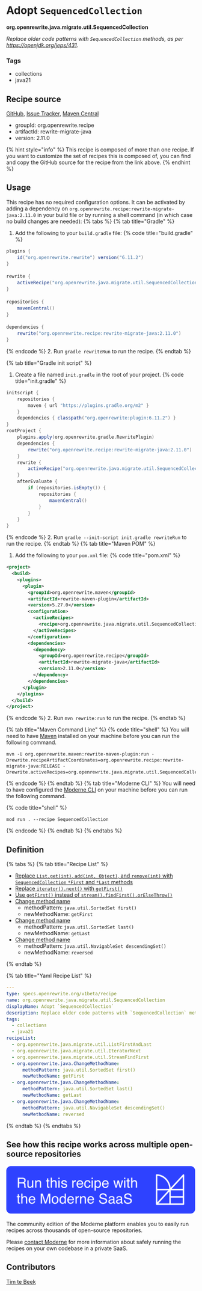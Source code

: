 # Adopt `SequencedCollection`

**org.openrewrite.java.migrate.util.SequencedCollection**

_Replace older code patterns with `SequencedCollection` methods, as per https://openjdk.org/jeps/431._

### Tags

* collections
* java21

## Recipe source

[GitHub](https://github.com/openrewrite/rewrite-migrate-java/blob/main/src/main/resources/META-INF/rewrite/java-version-21.yml), [Issue Tracker](https://github.com/openrewrite/rewrite-migrate-java/issues), [Maven Central](https://central.sonatype.com/artifact/org.openrewrite.recipe/rewrite-migrate-java/2.11.0/jar)

* groupId: org.openrewrite.recipe
* artifactId: rewrite-migrate-java
* version: 2.11.0

{% hint style="info" %}
This recipe is composed of more than one recipe. If you want to customize the set of recipes this is composed of, you can find and copy the GitHub source for the recipe from the link above.
{% endhint %}

## Usage

This recipe has no required configuration options. It can be activated by adding a dependency on `org.openrewrite.recipe:rewrite-migrate-java:2.11.0` in your build file or by running a shell command (in which case no build changes are needed): 
{% tabs %}
{% tab title="Gradle" %}
1. Add the following to your `build.gradle` file:
{% code title="build.gradle" %}
```groovy
plugins {
    id("org.openrewrite.rewrite") version("6.11.2")
}

rewrite {
    activeRecipe("org.openrewrite.java.migrate.util.SequencedCollection")
}

repositories {
    mavenCentral()
}

dependencies {
    rewrite("org.openrewrite.recipe:rewrite-migrate-java:2.11.0")
}
```
{% endcode %}
2. Run `gradle rewriteRun` to run the recipe.
{% endtab %}

{% tab title="Gradle init script" %}
1. Create a file named `init.gradle` in the root of your project.
{% code title="init.gradle" %}
```groovy
initscript {
    repositories {
        maven { url "https://plugins.gradle.org/m2" }
    }
    dependencies { classpath("org.openrewrite:plugin:6.11.2") }
}
rootProject {
    plugins.apply(org.openrewrite.gradle.RewritePlugin)
    dependencies {
        rewrite("org.openrewrite.recipe:rewrite-migrate-java:2.11.0")
    }
    rewrite {
        activeRecipe("org.openrewrite.java.migrate.util.SequencedCollection")
    }
    afterEvaluate {
        if (repositories.isEmpty()) {
            repositories {
                mavenCentral()
            }
        }
    }
}
```
{% endcode %}
2. Run `gradle --init-script init.gradle rewriteRun` to run the recipe.
{% endtab %}
{% tab title="Maven POM" %}
1. Add the following to your `pom.xml` file:
{% code title="pom.xml" %}
```xml
<project>
  <build>
    <plugins>
      <plugin>
        <groupId>org.openrewrite.maven</groupId>
        <artifactId>rewrite-maven-plugin</artifactId>
        <version>5.27.0</version>
        <configuration>
          <activeRecipes>
            <recipe>org.openrewrite.java.migrate.util.SequencedCollection</recipe>
          </activeRecipes>
        </configuration>
        <dependencies>
          <dependency>
            <groupId>org.openrewrite.recipe</groupId>
            <artifactId>rewrite-migrate-java</artifactId>
            <version>2.11.0</version>
          </dependency>
        </dependencies>
      </plugin>
    </plugins>
  </build>
</project>
```
{% endcode %}
2. Run `mvn rewrite:run` to run the recipe.
{% endtab %}

{% tab title="Maven Command Line" %}
{% code title="shell" %}
You will need to have [Maven](https://maven.apache.org/download.cgi) installed on your machine before you can run the following command.

```shell
mvn -U org.openrewrite.maven:rewrite-maven-plugin:run -Drewrite.recipeArtifactCoordinates=org.openrewrite.recipe:rewrite-migrate-java:RELEASE -Drewrite.activeRecipes=org.openrewrite.java.migrate.util.SequencedCollection
```
{% endcode %}
{% endtab %}
{% tab title="Moderne CLI" %}
You will need to have configured the [Moderne CLI](https://docs.moderne.io/moderne-cli/cli-intro) on your machine before you can run the following command.

{% code title="shell" %}
```shell
mod run . --recipe SequencedCollection
```
{% endcode %}
{% endtab %}
{% endtabs %}

## Definition

{% tabs %}
{% tab title="Recipe List" %}
* [Replace `List.get(int)`, `add(int, Object)`, and `remove(int)` with `SequencedCollection` `*First` and `*Last` methods](../../../java/migrate/util/listfirstandlast.md)
* [Replace `iterator().next()` with `getFirst()`](../../../java/migrate/util/iteratornext.md)
* [Use `getFirst()` instead of `stream().findFirst().orElseThrow()`](../../../java/migrate/util/streamfindfirst.md)
* [Change method name](../../../java/changemethodname.md)
  * methodPattern: `java.util.SortedSet first()`
  * newMethodName: `getFirst`
* [Change method name](../../../java/changemethodname.md)
  * methodPattern: `java.util.SortedSet last()`
  * newMethodName: `getLast`
* [Change method name](../../../java/changemethodname.md)
  * methodPattern: `java.util.NavigableSet descendingSet()`
  * newMethodName: `reversed`

{% endtab %}

{% tab title="Yaml Recipe List" %}
```yaml
---
type: specs.openrewrite.org/v1beta/recipe
name: org.openrewrite.java.migrate.util.SequencedCollection
displayName: Adopt `SequencedCollection`
description: Replace older code patterns with `SequencedCollection` methods, as per https://openjdk.org/jeps/431.
tags:
  - collections
  - java21
recipeList:
  - org.openrewrite.java.migrate.util.ListFirstAndLast
  - org.openrewrite.java.migrate.util.IteratorNext
  - org.openrewrite.java.migrate.util.StreamFindFirst
  - org.openrewrite.java.ChangeMethodName:
      methodPattern: java.util.SortedSet first()
      newMethodName: getFirst
  - org.openrewrite.java.ChangeMethodName:
      methodPattern: java.util.SortedSet last()
      newMethodName: getLast
  - org.openrewrite.java.ChangeMethodName:
      methodPattern: java.util.NavigableSet descendingSet()
      newMethodName: reversed

```
{% endtab %}
{% endtabs %}

## See how this recipe works across multiple open-source repositories

[![Moderne Link Image](/.gitbook/assets/ModerneRecipeButton.png)](https://app.moderne.io/recipes/org.openrewrite.java.migrate.util.SequencedCollection)

The community edition of the Moderne platform enables you to easily run recipes across thousands of open-source repositories.

Please [contact Moderne](https://moderne.io/product) for more information about safely running the recipes on your own codebase in a private SaaS.

## Contributors
[Tim te Beek](mailto:tim@moderne.io)
